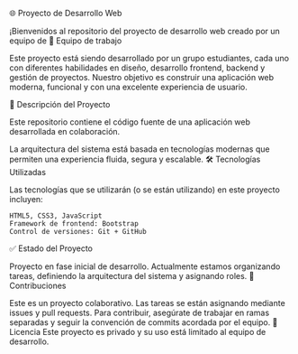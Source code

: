 
🌐 Proyecto de Desarrollo Web

¡Bienvenidos al repositorio del proyecto de desarrollo web creado por un equipo de 
👥 Equipo de trabajo

Este proyecto está siendo desarrollado por un grupo estudiantes, cada uno con diferentes habilidades en diseño, desarrollo frontend, backend y gestión de proyectos. Nuestro objetivo es construir una aplicación web moderna, funcional y con una excelente experiencia de usuario.


  

📝 Descripción del Proyecto

Este repositorio contiene el código fuente de una aplicación web desarrollada en colaboración.

La arquitectura del sistema está basada en tecnologías modernas que permiten una experiencia fluida, segura y escalable.
🛠️ Tecnologías Utilizadas

Las tecnologías que se utilizarán (o se están utilizando) en este proyecto incluyen:

    HTML5, CSS3, JavaScript
    Framework de frontend: Bootstrap
    Control de versiones: Git + GitHub

✅ Estado del Proyecto

Proyecto en fase inicial de desarrollo. Actualmente estamos organizando tareas, definiendo la arquitectura del sistema y asignando roles.
🤝 Contribuciones

Este es un proyecto colaborativo. Las tareas se están asignando mediante issues y pull requests. Para contribuir, asegúrate de trabajar en ramas separadas y seguir la convención de commits acordada por el equipo.
📄 Licencia
Este proyecto es privado y su uso está limitado al equipo de desarrollo.
